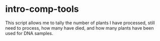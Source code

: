 # intro-comp-tools
This script allows me to tally the number of plants I have processed, still need to process, how many have died, and how many plants have been used for DNA samples.
